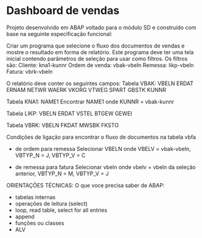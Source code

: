 # Dashboard de vendas
Projeto desenvolvido em ABAP voltado para o módulo SD e construído com base na seguinte especificação funcional:

Criar um programa que selecione o fluxo dos documentos de vendas e mostre o resultado em forma de relatório.
Este programa deve ter uma tela inicial contendo parâmetros de seleção para usar como filtros. Os filtros são:
Cliente:  kna1-kunnr
Ordem de venda: vbak-vbeln
Remessa: likp-vbeln
Fatura: vbrk-vbeln

O relatório deve conter os seguintes campos:
Tabela VBAK:
VBELN ERDAT ERNAM NETWR WAERK VKORG VTWEG SPART GBSTK KUNNR

Tabela KNA1:
NAME1
Encontrar NAME1 onde KUNNR = vbak-kunnr

Tabela LIKP:
VBELN ERDAT VSTEL BTGEW GEWEI

Tabela VBRK:
VBELN FKDAT MWSBK FKSTO

Condições de ligação para encontrar o fluxo de documentos na tabela vbfa
- de ordem para remessa
Selecionar VBELN onde VBELV = vbak-vbeln, VBTYP_N = J, VBTYP_V = C

- de remessa para fatura
Selecionar vbeln onde vbelv = vbeln da seleção anterior, VBTYP_N = M, VBTYP_V = J

ORIENTAÇÕES TÉCNICAS:
O que voce precisa saber de ABAP:
- tabelas internas
- operações de leitura (select)
- loop, read table, select for all entries
- append
- funções ou classes
- ALV

